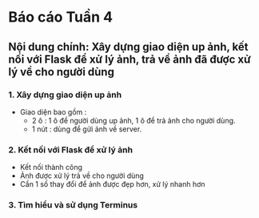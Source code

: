 # Báo cáo Tuần 4
## Nội dung chính: Xây dựng giao diện up ảnh, kết nối với Flask để xử lý ảnh, trả về ảnh đã được xử lý về cho người dùng 

### 1. Xây dựng giao diện up ảnh

* Giao diện bao gồm :
  - 2 ô : 1 ô để người dùng up ảnh, 1 ô để trả ảnh cho người dùng.
  - 1 nút :  dùng để gửi ảnh về server.
### 2. Kết nối với Flask để xử lý ảnh

* Kết nối thành công
* Ảnh được xử lý trả về cho người dùng
* Cần 1 số thay đổi để ảnh được đẹp hơn, xử lý nhanh hơn

### 3. Tìm hiểu và sử dụng Terminus